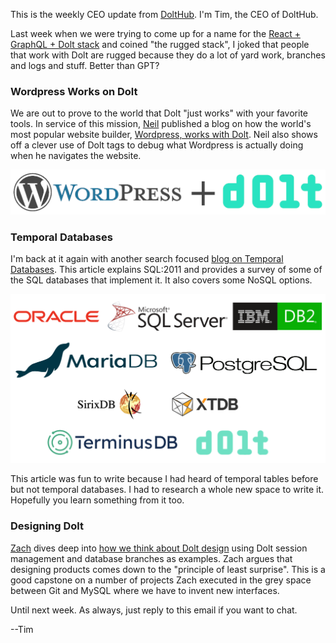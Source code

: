 This is the weekly CEO update from [DoltHub](https://www.dolthub.com/). I'm Tim, the CEO of DoltHub. 

Last week when we were trying to come up for a name for the [React + GraphQL + Dolt stack](https://www.dolthub.com/blog/2023-08-02-workbench-architecture-and-rgd-stack/) and coined "the rugged stack", I joked that people that work with Dolt are rugged because they do a lot of yard work, branches and logs and stuff. Better than GPT?

### Wordpress Works on Dolt

We are out to prove to the world that Dolt "just works" with your favorite tools. In service of this mission, [Neil](https://www.dolthub.com/team#neil) published a blog on how the world's most popular website builder, [Wordpress, works with Dolt](https://www.dolthub.com/blog/2023-08-04-wordpress-on-dolt/). Neil also shows off a clever use of Dolt tags to debug what Wordpress is actually doing when he navigates the website.

[![Wordpress Dolt](../images/wordpress_dolt.png)](https://www.dolthub.com/blog/2023-08-04-wordpress-on-dolt/)

### Temporal Databases

I'm back at it again with another search focused [blog on Temporal Databases](https://www.dolthub.com/blog/2023-08-07-temporal-database/). This article explains SQL:2011 and provides a survey of some of the SQL databases that implement it. It also covers some NoSQL options.

[![Temporal Database](../images/temporal-featured.png)](https://www.dolthub.com/blog/2023-08-07-temporal-database/)

This article was fun to write because I had heard of temporal tables before but not temporal databases. I had to research a whole new space to write it. Hopefully you learn something from it too.

### Designing Dolt

[Zach](https://www.dolthub.com/team#zacvh) dives deep into [how we think about Dolt design](https://www.dolthub.com/blog/2023-08-09-coherent-design/) using Dolt session management and database branches as examples. Zach argues that designing products comes down to the "principle of least surprise". This is a good capstone on a number of projects Zach executed in the grey space between Git and MySQL where we have to invent new interfaces.

Until next week. As always, just reply to this email if you want to chat.

--Tim
